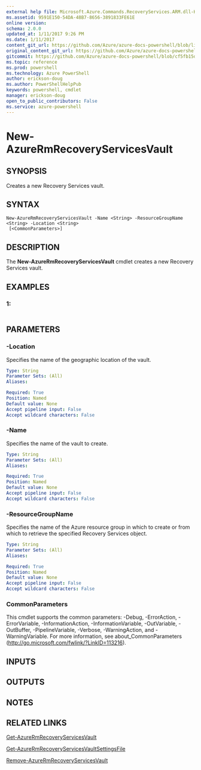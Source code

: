 ```yaml
---
external help file: Microsoft.Azure.Commands.RecoveryServices.ARM.dll-Help.xml
ms.assetid: 9591E150-54DA-48B7-8656-3891833FE61E
online version: 
schema: 2.0.0
updated_at: 1/11/2017 9:26 PM
ms.date: 1/11/2017
content_git_url: https://github.com/Azure/azure-docs-powershell/blob/live/azureps-cmdlets-docs/ResourceManager/AzureRM.RecoveryServices/v2.4.0/New-AzureRmRecoveryServicesVault.md
original_content_git_url: https://github.com/Azure/azure-docs-powershell/blob/live/azureps-cmdlets-docs/ResourceManager/AzureRM.RecoveryServices/v2.4.0/New-AzureRmRecoveryServicesVault.md
gitcommit: https://github.com/Azure/azure-docs-powershell/blob/cf5fb15dcd1fe2c86458f47e1a11dc88817021fc/azureps-cmdlets-docs/ResourceManager/AzureRM.RecoveryServices/v2.4.0/New-AzureRmRecoveryServicesVault.md
ms.topic: reference
ms.prod: powershell
ms.technology: Azure PowerShell
author: erickson-doug
ms.author: PowerShellHelpPub
keywords: powershell, cmdlet
manager: erickson-doug
open_to_public_contributors: False
ms.service: azure-powershell
---
```


# New-AzureRmRecoveryServicesVault

## SYNOPSIS
Creates a new Recovery Services vault.

## SYNTAX

```
New-AzureRmRecoveryServicesVault -Name <String> -ResourceGroupName <String> -Location <String>
 [<CommonParameters>]
```

## DESCRIPTION
The **New-AzureRmRecoveryServicesVault** cmdlet creates a new Recovery Services vault.

## EXAMPLES

### 1:
```

```

## PARAMETERS

### -Location
Specifies the name of the geographic location of the vault.

```yaml
Type: String
Parameter Sets: (All)
Aliases: 

Required: True
Position: Named
Default value: None
Accept pipeline input: False
Accept wildcard characters: False
```

### -Name
Specifies the name of the vault to create.

```yaml
Type: String
Parameter Sets: (All)
Aliases: 

Required: True
Position: Named
Default value: None
Accept pipeline input: False
Accept wildcard characters: False
```

### -ResourceGroupName
Specifies the name of the Azure resource group in which to create or from which to retrieve the specified Recovery Services object.

```yaml
Type: String
Parameter Sets: (All)
Aliases: 

Required: True
Position: Named
Default value: None
Accept pipeline input: False
Accept wildcard characters: False
```

### CommonParameters
This cmdlet supports the common parameters: -Debug, -ErrorAction, -ErrorVariable, -InformationAction, -InformationVariable, -OutVariable, -OutBuffer, -PipelineVariable, -Verbose, -WarningAction, and -WarningVariable. For more information, see about_CommonParameters (http://go.microsoft.com/fwlink/?LinkID=113216).

## INPUTS

## OUTPUTS

## NOTES

## RELATED LINKS

[Get-AzureRmRecoveryServicesVault](xref:ResourceManager/AzureRM.RecoveryServices/v2.4.0/Get-AzureRmRecoveryServicesVault.md)

[Get-AzureRmRecoveryServicesVaultSettingsFile](xref:ResourceManager/AzureRM.RecoveryServices/v2.4.0/Get-AzureRmRecoveryServicesVaultSettingsFile.md)

[Remove-AzureRmRecoveryServicesVault](xref:ResourceManager/AzureRM.RecoveryServices/v2.4.0/Remove-AzureRmRecoveryServicesVault.md)


